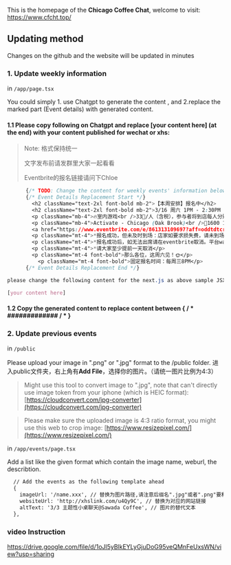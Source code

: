 This is the homepage of the **Chicago Coffee Chat**, welcome to visit: https://www.cfcht.top/



## Updating method

Changes on the github and the website will be updated in minutes

### 1. Update weekly information
in `/app/page.tsx`

You could simply 1. use Chatgpt to generate the content , and 2.replace the marked part (Event details) with generated content.

#### 1.1 Please copy following on Chatgpt and replace [your content here] (at the end) with your content published for wechat or xhs:
>Note: 格式保持统一
>
> 文字发布前请发群里大家一起看看
>
> Eventbrite的报名链接请问下Chloe
```css
      {/* TODO: Change the content for weekly events' information below */}
      {/* Event Details Replacement Start */}
        <h2 className="text-2xl font-bold mb-2">【本周安排】报名中</h2>
        <h2 className="text-2xl font-bold mb-2">3/16 周六 1PM - 2:30PM </h2>
        <p className="mb-4">🔥室内游戏<br />33🔪/人（含税），参与者将到店每人分别向店家付款（店家只接受信用卡）<br />限定报名人数：20人，Waitlist人数：5人</p>
        <p className="mb-4">Activate - Chicago (Oak Brook)<br />📍1600 16th St Unit 6, Oak Brook, IL 60523<br />（距离Loop车程大概30分钟，请各位合理安排出行时间）<br />看需求灵活变通：游戏结束后，大家想的话可以一起去看染绿的湖，散散步</p>
        <a href="https://www.eventbrite.com/e/861313109697?aff=oddtdtcreator" target="_blank" className="inline-block bg-blue-500 text-white p-2 rounded hover:bg-blue-700 transition duration-300 ease-in-out">报名🔗</a>
        <p className="mt-4">*报名成功，但未及时到场：店家如要求损失费，请未到场的个人承担全部所需费用</p>
        <p className="mt-4">*报名成功后，如无法出席请在eventbrite取消。平台waitlist将发送补位邮件，请大家留意自己的邮箱</p>
        <p className="mt-4">*请大家至少提前一天取消</p>
        <p className="mt-4 font-bold">那么各位，这周六见！🌞</p>
          <p className="mt-4 font-bold">固定报名时间：每周三8PM</p>
      {/* Event Details Replacement End */}

please change the following content for the next.js as above sample JSX code format, do not use react, no need <div>:

[your content here]
```
#### 1.2 Copy the generated content to replace content between { / * ############# / * }

### 2. Update previous events
in `/public`

Please upload your image in ".png" or ".jpg" format to the /public folder. 进入public文件夹，右上角有**Add File**，选择你的图片。（请统一图片比例为4:3）

> Might use this tool to convert image to ".jpg", note that can't directly use image token from your iphone (which is HEIC format):[https://cloudconvert.com/jpg-converter](https://cloudconvert.com/jpg-converter)

> Please make sure the uploaded image is 4:3 ratio format, you might use this web to crop image: [https://www.resizepixel.com/](https://www.resizepixel.com/)


in `/app/events/page.tsx`

Add a list like the given format which contain the image name, weburl, the describtion.

```html
  // Add the events as the following template ahead
  {
    imageUrl: '/name.xxx', // 替换为图片路径,请注意后缀名".jpg"或者".png"要和你上传的图片相同
    websiteUrl: 'http://xhslink.com/u4Qy9C', // 替换为对应的网站链接
    altText: '3/3 主题性小桌聊天@Sawada Coffee', // 图片的替代文本
  },
```

### video Instruction
https://drive.google.com/file/d/1oJl5yBlkEYLyGjuDoG95veQMnFeUxsWN/view?usp=sharing

